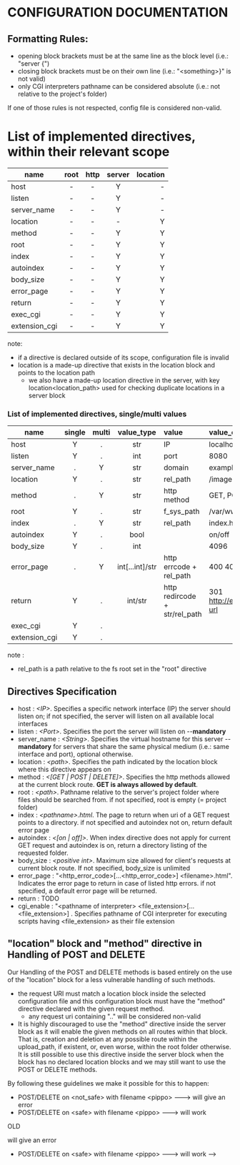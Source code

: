# CONFIGURATION DOCUMENTATION

## Formatting Rules:

- opening block brackets must be at the same line as the block level (i.e.: "server \{")
- closing block brackets must be on their own line (i.e.: "\<something\>\}" is not valid)
- only CGI interpreters pathname can be considered absolute (i.e.: not relative to the project's folder)

If one of those rules is not respected, config file is considered non-valid.

# List of implemented directives, within their relevant scope
name | root | http | server | location |
| --------- | :----:| :-----:| :-----:| -----: |
host | - | - | Y | -
listen | - | - | Y | - |
server_name | - | - | Y | - |
location | - | - | - | Y |
method | - | - | Y | Y |
root | - | - | Y | Y |
index | - | - | Y | Y |
autoindex | - | - | Y | Y |
body_size | - | - | Y | Y |
error_page | - | - | Y | Y |
return | - | - | Y | Y |
exec_cgi | - | - | Y | Y |
extension_cgi | - | - | Y | Y |

note:

- if a directive is declared outside of its scope, configuration file is invalid
- location is a made-up directive that exists in the location block and points to the location path
  - we also have a made-up location directive in the server, with key location<location_path> used for checking duplicate locations in a server block


### List of implemented directives, single/multi values
| name | single | multi | value_type | value | value_ex | value_default |
| ----- | :-----:| :----:| :---------:| :----| :--------| :--------|
| host | Y | . | str | IP | localhost, 192.168.1.14 | localhost |
| listen | Y | . | int | port | 8080 |
| server_name | . | Y | str | domain | example.com |
| location | Y | . | str | rel_path | /images/ |
| method | . | Y | str | http method | GET, POST, DELETE |
| root | Y | . | str | f_sys_path | /var/www/html|
| index | . | Y | str | rel_path | index.html |
| autoindex | Y | . | bool | | on/off |
| body_size | Y | . | int | | 4096 |
| error_page | . | Y | int[...int]/str | http errcode + rel_path | 400 404 /404.html |
| return | Y | . | int/str | http redircode + str/rel_path | 301 http://example.com/new-url |
| exec_cgi | Y | . |
| extension_cgi | Y | . |

note :

- rel_path is a path relative to the fs root set in the "root" directive

## Directives Specification
- host : *\<IP\>*. Specifies a specific network interface (IP) the server should listen on; if not specified, the server will listen on all available local interfaces
- listen : *\<Port\>*. Specifies the port the server will listen on --**mandatory**
- server_name : *\<String\>*. Specifies the virtual hostname for this server --**mandatory** for servers that share the same physical medium (i.e.: same interface and port), optional otherwise.
- location : *\<path\>*. Specifies the path indicated by the location block where this directive appears on
- method : *\<[GET | POST | DELETE]\>*. Specifies the http methods allowed at the current block route. **GET is always allowed by default**.
- root : *\<path\>*. Pathname relative to the server's project folder where files should be searched from. if not specified, root is empty (= project folder)
- index : *\<pathname\>.html*. The page to return when uri of a GET request points to a directory. if not specified and autoindex not on, return default error page
- autoindex : *\<[on | off]\>*. When index directive does not apply for current GET request and autoindex is on, return a directory listing of the requested folder.
- body_size : *\<positive int\>*. Maximum size allowed for client's requests at current block route. If not specified, body_size is unlimited
- error_page : "\<http_error_code\>[...\<http_error_code\>] \<filename\>.html". Indicates the error page to return in case of listed http errors. if not specified, a default error page will be returned.
- return : TODO
- cgi_enable : "\<pathname of interpreter\> \<file_extension\>[...\<file_extension\>] <filename>. Specifies pathname of CGI interpreter for executing scripts having \<file_extension\> as their file extension

## "location" block and "method" directive in Handling of POST and DELETE
Our Handling of the POST and DELETE methods is based entirely on the use of the "location" block for a less vulnerable handling of such methods.</br>
- the request URI must match a location block inside the selected configuration file and this configuration block must have the "method" directive declared with the given request method.
	- any request uri containing ".." will be considered non-valid
- It is highly discouraged to use the "method" directive inside the server block as it will enable the given methods on all routes within that block. That is, creation and deletion at any possible route within the upload_path, if existent, or, even worse, within the root folder otherwise.</br>
It is still possible to use this directive inside the server block when the block has no declared location blocks and we may still want to use the POST or DELETE methods.

By following these guidelines we make it possible for this to happen:
- POST/DELETE on \<not_safe\> with filename \<pippo\> ---> will give an error
- POST/DELETE on \<safe\> with filename \<pippo\> ---> will work




OLD
<!-- ## "location" block and Handling of POST and DELETE
Our Handling of the POST and DELETE methods is based entirely on the use of the "location" block for a less vulnerable handling of such methods.</br>
- We allow POST and DELETE requests only on URIs ending with a folder name
- The name of the actual file to be created or deleted at that location will be given by the provided query string.
	- If no query string is provided, an http error is returned.
	- the name in the query string must be given in the format "name=\<filename\>" and must not contain any "/" character for security concerns, otherwise, an http error will be returned.
- the request URI must match a location block inside the selected configuration file and this configuration block must have the "method" directive declared with the given request method.
- It is highly discouraged to use the "method" directive inside the server block as it will enable the given methods on all routes within that block. That is, creation and deletion at any possible route within the upload_path, if existent, or, even worse, within the root folder otherwise.</br>
It is still possible to use this directive inside the server block when the block has no declared location blocks and we may still want to use the POST or DELETE methods.

By following these guidelines we make it possible for this:
- POST/DELETE on \<not_safe\> with filename \<pippo\> ---> will give an error
- POST/DELETE on \<safe\> with filename \<pippo\> ---> will work -->
